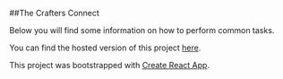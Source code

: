 ##The Crafters Connect


Below you will find some information on how to perform common tasks.<br>


You can find the hosted version of this project [here](https://www.thecraftersconnect.com).



This project was bootstrapped with [Create React App](https://github.com/facebookincubator/create-react-app).

